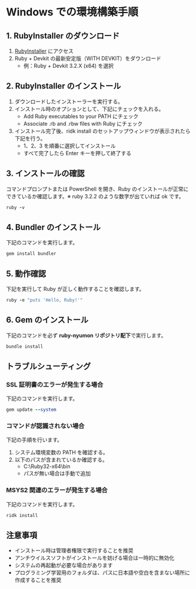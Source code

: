 # Windows での環境構築手順

## 1. RubyInstaller のダウンロード

1. [RubyInstaller](https://rubyinstaller.org/downloads/) にアクセス
2. Ruby + Devkit の最新安定版（WITH DEVKIT）をダウンロード
   - 例：Ruby + Devkit 3.2.X (x64) を選択

## 2. RubyInstaller のインストール

1. ダウンロードしたインストーラーを実行する。
2. インストール時のオプションとして、下記にチェックを入れる。
   - Add Ruby executables to your PATH にチェック
   - Associate .rb and .rbw files with Ruby にチェック
3. インストール完了後、ridk install のセットアップウィンドウが表示されたら下記を行う。
   - 1、2、3 を順番に選択してインストール
   - すべて完了したら Enter キーを押して終了する

## 3. インストールの確認

コマンドプロンプトまたは PowerShell を開き、Ruby のインストールが正常にできているか確認します。※ ruby 3.2.2 のような数字が出ていれば ok です。
```ruby
ruby -v
```

## 4. Bundler のインストール
下記のコマンドを実行します。
```ruby
gem install bundler
```

## 5. 動作確認
下記を実行して Ruby が正しく動作することを確認します。
```ruby
ruby -e "puts 'Hello, Ruby!'"
```
## 6. Gem のインストール
下記のコマンドを必ず **ruby-nyumon リポジトリ配下**で実行します。
```ruby
bundle install
```

## トラブルシューティング

### SSL 証明書のエラーが発生する場合
下記のコマンドを実行します。
```ruby
gem update --system
```

### コマンドが認識されない場合
下記の手順を行います。
1. システム環境変数の PATH を確認する。
2. 以下のパスが含まれているか確認する。
   - C:\Ruby32-x64\bin
   - パスが無い場合は手動で追加

### MSYS2 関連のエラーが発生する場合
下記のコマンドを実行します。
```ruby
ridk install
```

## 注意事項
- インストール時は管理者権限で実行することを推奨
- アンチウイルスソフトがインストールを妨げる場合は一時的に無効化
- システムの再起動が必要な場合があります
- プログラミング学習用のフォルダは、パスに日本語や空白を含まない場所に作成することを推奨
